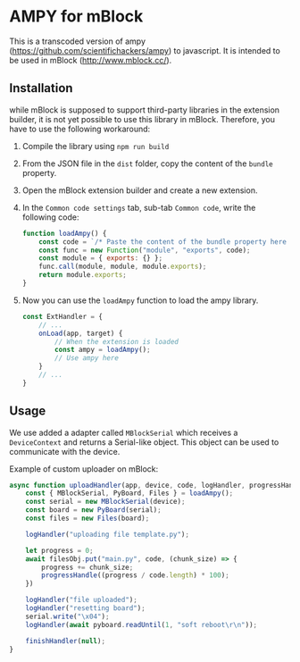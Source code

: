 # AMPY for mBlock

This is a transcoded version of ampy (https://github.com/scientifichackers/ampy) to javascript. It is intended to be used in mBlock (http://www.mblock.cc/).

## Installation

while mBlock is supposed to support third-party libraries in the extension builder, it is not yet possible to use this library in mBlock. Therefore, you have to use the following workaround:

1. Compile the library using `npm run build`
2. From the JSON file in the `dist` folder, copy the content of the `bundle` property.
3. Open the mBlock extension builder and create a new extension.
4. In the `Common code settings` tab, sub-tab `Common code`, write the following code:

    ```javascript
    function loadAmpy() {
        const code = `/* Paste the content of the bundle property here */`;
        const func = new Function("module", "exports", code);
        const module = { exports: {} };
        func.call(module, module, module.exports);
        return module.exports;
    }
    ```

5. Now you can use the `loadAmpy` function to load the ampy library.

    ```javascript
    const ExtHandler = {
        // ...
        onLoad(app, target) {
            // When the extension is loaded
            const ampy = loadAmpy();
            // Use ampy here
        }
        // ...
    }
    ```

## Usage

We use added a adapter called `MBlockSerial` which receives a `DeviceContext` and returns a Serial-like object. This object can be used to communicate with the device.

Example of custom uploader on mBlock:

```javascript
async function uploadHandler(app, device, code, logHandler, progressHandle, finishHandler, errHandler) {
    const { MBlockSerial, PyBoard, Files } = loadAmpy();
    const serial = new MBlockSerial(device);
    const board = new PyBoard(serial);
    const files = new Files(board);

    logHandler("uploading file template.py");

    let progress = 0;
    await filesObj.put("main.py", code, (chunk_size) => {
        progress += chunk_size;
        progressHandle((progress / code.length) * 100);
    })

    logHandler("file uploaded");
    logHandler("resetting board");
    serial.write("\x04");
    logHandler(await pyboard.readUntil(1, "soft reboot\r\n"));

    finishHandler(null);
}
```
